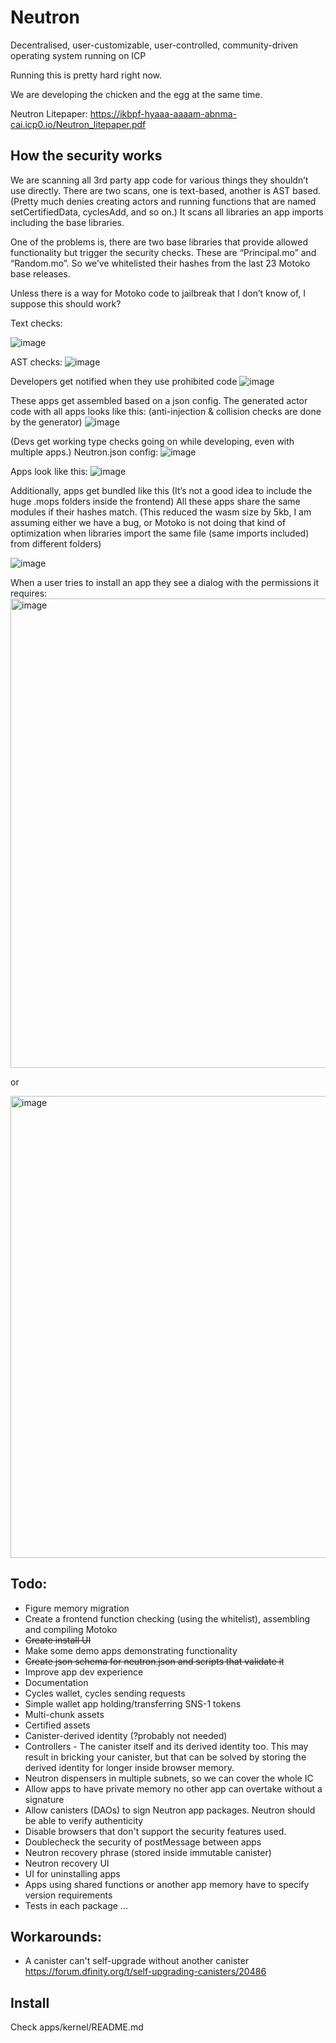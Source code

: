 # Neutron

Decentralised, user-customizable, user-controlled, community-driven operating system running on ICP

Running this is pretty hard right now.

We are developing the chicken and the egg at the same time.

Neutron Litepaper: https://ikbpf-hyaaa-aaaam-abnma-cai.icp0.io/Neutron_litepaper.pdf

## How the security works

We are scanning all 3rd party app code for various things they shouldn’t use directly.
There are two scans, one is text-based, another is AST based. (Pretty much denies creating actors and running functions that are named setCertifiedData, cyclesAdd, and so on.)
It scans all libraries an app imports including the base libraries.

One of the problems is, there are two base libraries that provide allowed functionality but trigger the security checks. These are “Principal.mo” and “Random.mo”.
So we’ve whitelisted their hashes from the last 23 Motoko base releases.

Unless there is a way for Motoko code to jailbreak that I don’t know of, I suppose this should work?

Text checks:

![image](https://github.com/infu/neutron/assets/24810/f16b4fef-257f-441b-812e-c6a67249ffdf)

AST checks:
![image](https://github.com/infu/neutron/assets/24810/16283afc-6345-448d-93e8-8b2a0edd1c74)

Developers get notified when they use prohibited code
![image](https://github.com/infu/neutron/assets/24810/4322edd9-7882-4fbe-87a8-6c973eb1696c)

These apps get assembled based on a json config. The generated actor code with all apps looks like this:
(anti-injection & collision checks are done by the generator)
![image](https://github.com/infu/neutron/assets/24810/005ceafa-e186-4b0b-adf7-6c9915bdef9d)

(Devs get working type checks going on while developing, even with multiple apps.)
Neutron.json config:
![image](https://github.com/infu/neutron/assets/24810/16546010-70be-4828-a38d-dff5679ceb64)

Apps look like this:
![image](https://github.com/infu/neutron/assets/24810/813ce5e0-af89-4729-b43a-4e3932ffab4b)

Additionally, apps get bundled like this (It’s not a good idea to include the huge .mops folders inside the frontend) All these apps share the same modules if their hashes match. (This reduced the wasm size by 5kb, I am assuming either we have a bug, or Motoko is not doing that kind of optimization when libraries import the same file (same imports included) from different folders)

![image](https://github.com/infu/neutron/assets/24810/1dca6c77-d73f-4222-be41-df519ef30ee6)

When a user tries to install an app they see a dialog with the permissions it requires:
<img width="751" alt="image" src="https://github.com/infu/neutron/assets/24810/96369968-efe3-443e-a1d1-e8b028bde0f2">

or

<img width="739" alt="image" src="https://github.com/infu/neutron/assets/24810/5daf42de-2044-43b2-9210-587a3825d924">

## Todo:

- Figure memory migration
- Create a frontend function checking (using the whitelist), assembling and compiling Motoko
- ~~Create install UI~~
- Make some demo apps demonstrating functionality
- ~~Create json schema for neutron.json and scripts that validate it~~
- Improve app dev experience
- Documentation
- Cycles wallet, cycles sending requests
- Simple wallet app holding/transferring SNS-1 tokens
- Multi-chunk assets
- Certified assets
- Canister-derived identity (?probably not needed)
- Controllers - The canister itself and its derived identity too. This may result in bricking your canister, but that can be solved by storing the derived identity for longer inside browser memory.
- Neutron dispensers in multiple subnets, so we can cover the whole IC
- Allow apps to have private memory no other app can overtake without a signature
- Allow canisters (DAOs) to sign Neutron app packages. Neutron should be able to verify authenticity
- Disable browsers that don't support the security features used.
- Doublecheck the security of postMessage between apps
- Neutron recovery phrase (stored inside immutable canister)
- Neutron recovery UI
- UI for uninstalling apps
- Apps using shared functions or another app memory have to specify version requirements
- Tests in each package
  ...

## Workarounds:

- A canister can't self-upgrade without another canister https://forum.dfinity.org/t/self-upgrading-canisters/20486

## Install

Check apps/kernel/README.md
